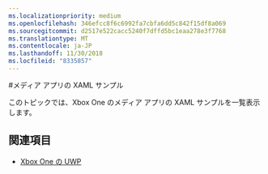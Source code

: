 ```yaml
---
ms.localizationpriority: medium
ms.openlocfilehash: 346efcc8f6c6992fa7cbfa6dd5c842f15df8a069
ms.sourcegitcommit: d2517e522cacc5240f7dffd5bc1eaa278e3f7768
ms.translationtype: MT
ms.contentlocale: ja-JP
ms.lasthandoff: 11/30/2018
ms.locfileid: "8335857"
---
```

#<a name="xaml-samples-for-media-apps"></a>メディア アプリの XAML サンプル

このトピックでは、Xbox One のメディア アプリの XAML サンプルを一覧表示します。

## <a name="see-also"></a>関連項目
- [Xbox One の UWP](index.md)

